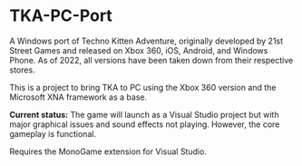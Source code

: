 # TKA-PC-Port
A Windows port of Techno Kitten Adventure, originally developed by 21st Street Games and released on Xbox 360, iOS, Android, and Windows Phone. As of 2022, all versions have been taken down from their respective stores.

This is a project to bring TKA to PC using the Xbox 360 version and the Microsoft XNA framework as a base.


**Current status:** The game will launch as a Visual Studio project but with major graphical issues and sound effects not playing. However, the core gameplay is functional.

Requires the MonoGame extension for Visual Studio.
